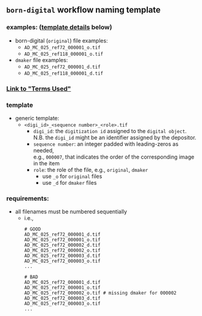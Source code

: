 ## `born-digital` workflow naming template

### examples: ([template details](#template) below)

  * born-digital (`original`) file examples:
    * `AD_MC_025_ref72_000001_o.tif`
    * `AD_MC_025_ref118_000001_o.tif`
  * `dmaker` file examples:
    * `AD_MC_025_ref72_000001_d.tif`
    * `AD_MC_025_ref118_000001_d.tif`


### [Link to "Terms Used"](./README.md#terms-used)
### template
* generic template:
  * `<digi_id>_<sequence number>_<role>.tif`
    * `digi_id`: the `digitization id` assigned to the `digital object`.  
     N.B. the `digi_id` might be an identifier assigned by the depositor.
    * `sequence number`: an integer padded with leading-zeros as needed,  
    e.g., `000007`, that indicates the order of the corresponding image in the item  
    * `role`: the role of the file, e.g., `original`, `dmaker`
      * use `_o` for `original` files
      * use `_d` for `dmaker` files

### requirements:
* all filenames must be numbered sequentially
  * i.e., 
    ```
    # GOOD
    AD_MC_025_ref72_000001_d.tif
    AD_MC_025_ref72_000001_o.tif
    AD_MC_025_ref72_000002_d.tif
    AD_MC_025_ref72_000002_o.tif
    AD_MC_025_ref72_000003_d.tif
    AD_MC_025_ref72_000003_o.tif
    ...

    # BAD 
    AD_MC_025_ref72_000001_d.tif
    AD_MC_025_ref72_000001_o.tif 
    AD_MC_025_ref72_000002_o.tif # missing dmaker for 000002
    AD_MC_025_ref72_000003_d.tif
    AD_MC_025_ref72_000003_o.tif
    ...
    ```
